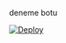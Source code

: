 deneme botu

[![Deploy](https://www.herokucdn.com/deploy/button.svg)](https://github.com/gitaristbey/denemelikbot)